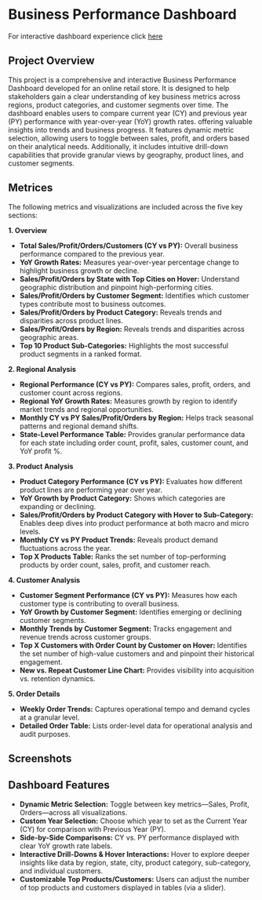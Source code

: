 # Business Performance Dashboard
For interactive dashboard experience click [here](https://public.tableau.com/app/profile/anjali.hansda/viz/BusinessPerformanceDashboard_17453320018590/Overview)

## Project Overview
This project is a comprehensive and interactive Business Performance Dashboard developed for an online retail store. It is designed to help stakeholders gain a clear understanding of key business metrics across regions, product categories, and customer segments over time. The dashboard enables users to compare current year (CY) and previous year (PY) performance with year-over-year (YoY) growth rates. offering valuable insights into trends and business progress. It features dynamic metric selection, allowing users to toggle between sales, profit, and orders based on their analytical needs. Additionally, it includes intuitive drill-down capabilities that provide granular views by geography, product lines, and customer segments.

## Metrices
 The following metrics and visualizations are included across the five key sections:

**1. Overview**

- **Total Sales/Profit/Orders/Customers (CY vs PY):** Overall business performance compared to the previous year.
- **YoY Growth Rates:** Measures year-over-year percentage change to highlight business growth or decline.
- **Sales/Profit/Orders by State with Top Cities on Hover:** Understand geographic distribution and pinpoint high-performing cities.
- **Sales/Profit/Orders by Customer Segment:** Identifies which customer types contribute most to business outcomes.
- **Sales/Profit/Orders by Product Category:** Reveals trends and disparities across product lines.
- **Sales/Profit/Orders by Region:** Reveals trends and disparities across geographic areas.
- **Top 10 Product Sub-Categories:** Highlights the most successful product segments in a ranked format.

**2. Regional Analysis**

- **Regional Performance (CY vs PY):** Compares sales, profit, orders, and customer count across regions.
- **Regional YoY Growth Rates:** Measures growth by region to identify market trends and regional opportunities.
- **Monthly CY vs PY Sales/Profit/Orders by Region:** Helps track seasonal patterns and regional demand shifts.
- **State-Level Performance Table:** Provides granular performance data for each state including order count, profit, sales, customer count, and YoY profit %.

**3. Product Analysis**

- **Product Category Performance (CY vs PY):** Evaluates how different product lines are performing year over year.
- **YoY Growth by Product Category:** Shows which categories are expanding or declining.
- **Sales/Profit/Orders by Product Category with Hover to Sub-Category:** Enables deep dives into product performance at both macro and micro levels.
- **Monthly CY vs PY Product Trends:** Reveals product demand fluctuations across the year.
- **Top X Products Table:** Ranks the set number of top-performing products by order count, sales, profit, and customer reach.

**4. Customer Analysis**

- **Customer Segment Performance (CY vs PY):** Measures how each customer type is contributing to overall business.
- **YoY Growth by Customer Segment:** Identifies emerging or declining customer segments.
- **Monthly Trends by Customer Segment:** Tracks engagement and revenue trends across customer groups.
- **Top X Customers with Order Count by Customer on Hover:** Identifies the set number of high-value customers and and pinpoint their historical engagement.
- **New vs. Repeat Customer Line Chart:** Provides visibility into acquisition vs. retention dynamics.

**5. Order Details**
- **Weekly Order Trends:** Captures operational tempo and demand cycles at a granular level.
- **Detailed Order Table:** Lists order-level data for operational analysis and audit purposes.

## Screenshots


## Dashboard Features

- **Dynamic Metric Selection:** Toggle between key metrics—Sales, Profit, Orders—across all visualizations.
- **Custom Year Selection:** Choose which year to set as the Current Year (CY) for comparison with Previous Year (PY).
- **Side-by-Side Comparisons:** CY vs. PY performance displayed with clear YoY growth rate labels.
- **Interactive Drill-Downs & Hover Interactions:** Hover to explore deeper insights like data by region, state, city, product category, sub-category, and individual customers. 
- **Customizable Top Products/Customers:** Users can adjust the number of top products and customers displayed in tables (via a slider).

